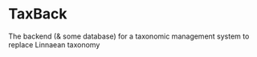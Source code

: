 # TaxBack
The backend (&amp; some database) for a taxonomic management system to replace Linnaean taxonomy
